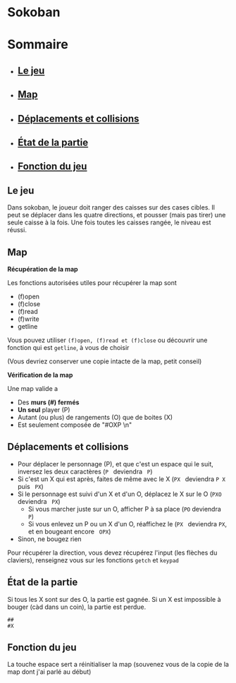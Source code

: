 # Sokoban

# Sommaire
* ## [Le jeu](https://github.com/Adaiki/EPITECH-2023/blob/master/sokoban.md#le-jeu-1)
* ## [Map](https://github.com/Adaiki/EPITECH-2023/blob/master/sokoban.md#map-1)
* ## [Déplacements et collisions](https://github.com/Adaiki/EPITECH-2023/blob/master/sokoban.md#déplacements-et-collisions-1)
* ## [État de la partie](https://github.com/Adaiki/EPITECH-2023/blob/master/sokoban.md#état-de-la-partie-1)
* ## [Fonction du jeu](https://github.com/Adaiki/EPITECH-2023/blob/master/sokoban.md#fonction-du-jeu-1)

## Le jeu

Dans sokoban, le joueur doit ranger des caisses sur des cases cibles. Il peut se déplacer dans les quatre directions, et pousser (mais pas tirer) une seule caisse à la fois. Une fois toutes les caisses rangée, le niveau est réussi.


## Map

**Récupération de la map**

Les fonctions autorisées utiles pour récupérer la map sont

* (f)open
* (f)close
* (f)read
* (f)write
* getline

Vous pouvez utiliser `(f)open, (f)read et (f)close` ou découvrir une fonction qui est `getline`, à vous de choisir

(Vous devriez conserver une copie intacte de la map, petit conseil)

**Vérification de la map**

Une map valide a 

* Des **murs (#) fermés**
* **Un seul** player (P)
* Autant (ou plus) de rangements (O) que de boites (X)
* Est seulement composée de "#OXP \n"

## Déplacements et collisions

* Pour déplacer le personnage (P), et que c'est un espace qui le suit, inversez les deux caractères (`P ` deviendra ` P`)
* Si c'est un X qui est après, faites de même avec le X (`PX ` deviendra `P X` puis ` PX`)
* Si le personnage est suivi d'un X et d'un O, déplacez le X sur le O (`PXO` deviendra ` PX`)
	* Si vous marcher juste sur un O, afficher P à sa place (`PO` deviendra ` P`)
	* Si vous enlevez un P ou un X d'un O, réaffichez le (`PX ` deviendra ` PX `, et en bougeant encore ` OPX`)
* Sinon, ne bougez rien
	
Pour récupérer la direction, vous devez récupérez l'input (les flèches du claviers), renseignez vous sur les fonctions `getch` et `keypad`
	
## État de la partie

Si tous les X sont sur des O, la partie est gagnée.
Si un X est impossible à bouger (càd dans un coin), la partie est perdue.

```
##
#X
```

## Fonction du jeu

La touche espace sert a réinitialiser la map (souvenez vous de la copie de la map dont j'ai parlé au début)
